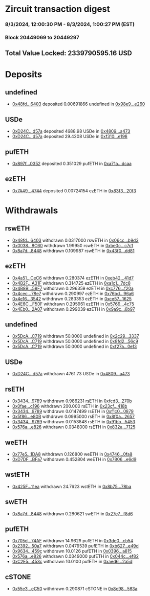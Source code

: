 # Zircuit transaction digest
### 8/3/2024, 12:00:30 PM - 8/3/2024, 1:00:27 PM (EST)
### Block 20449069 to 20449297

## Total Value Locked: 2339790595.16 USD

# Deposits
## undefined
- [0x48fd...6403](https://etherscan.io/address/0x48fd603CFACfc43755287D681AAE8D0C4bc46403) deposited 0.00691866 undefined in [0x98e9...e260](https://etherscan.io/tx/0x48fd603CFACfc43755287D681AAE8D0C4bc46403)
## USDe
- [0xD24C...d57a](https://etherscan.io/address/0xD24Cfe2d0fa81369ca6291c28ac5426e16B6d57a) deposited 4688.98 USDe in [0x4809...a473](https://etherscan.io/tx/0xD24Cfe2d0fa81369ca6291c28ac5426e16B6d57a)
- [0xD24C...d57a](https://etherscan.io/address/0xD24Cfe2d0fa81369ca6291c28ac5426e16B6d57a) deposited 29.4208 USDe in [0xf310...e198](https://etherscan.io/tx/0xD24Cfe2d0fa81369ca6291c28ac5426e16B6d57a)
## pufETH
- [0x897f...0352](https://etherscan.io/address/0x897f60cd49A1cD9ed89A0C9136B740a89A340352) deposited 0.351029 pufETH in [0xa71a...dcaa](https://etherscan.io/tx/0x897f60cd49A1cD9ed89A0C9136B740a89A340352)
## ezETH
- [0x7A49...4744](https://etherscan.io/address/0x7A493Be5c2ce014cD049Bf178a1ac0Db1B434744) deposited 0.00724154 ezETH in [0x83f3...20f3](https://etherscan.io/tx/0x7A493Be5c2ce014cD049Bf178a1ac0Db1B434744)
# Withdrawals
## rswETH
- [0x48fd...6403](https://etherscan.io/address/0x48fd603CFACfc43755287D681AAE8D0C4bc46403) withdrawn 0.0317000 rswETH in [0x06cc...b9d3](https://etherscan.io/tx/0x48fd603CFACfc43755287D681AAE8D0C4bc46403)
- [0x0038...8C60](https://etherscan.io/address/0x003814A176D587C13c8efE04cBD7790418388C60) withdrawn 1.99950 rswETH in [0xbe0c...c7c1](https://etherscan.io/tx/0x003814A176D587C13c8efE04cBD7790418388C60)
- [0x8a7d...8448](https://etherscan.io/address/0x8a7d745034B6BbC206800431f5E0cE565f788448) withdrawn 0.109987 rswETH in [0x43f0...dd81](https://etherscan.io/tx/0x8a7d745034B6BbC206800431f5E0cE565f788448)
## ezETH
- [0x4a51...CeC6](https://etherscan.io/address/0x4a51f1159C58d9FeF8a81EA773f58CcbC337CeC6) withdrawn 0.280374 ezETH in [0xeb42...41d7](https://etherscan.io/tx/0x4a51f1159C58d9FeF8a81EA773f58CcbC337CeC6)
- [0x4B2F...A31F](https://etherscan.io/address/0x4B2FE9b12efF2676c3a8f470b5fC864B0BCaA31F) withdrawn 0.314725 ezETH in [0xa1c1...7dc8](https://etherscan.io/tx/0x4B2FE9b12efF2676c3a8f470b5fC864B0BCaA31F)
- [0x4B8B...58F7](https://etherscan.io/address/0x4B8BB6Aab9dE68AD259BB445c95A8443E6E758F7) withdrawn 0.296359 ezETH in [0xc776...f20a](https://etherscan.io/tx/0x4B8BB6Aab9dE68AD259BB445c95A8443E6E758F7)
- [0x4cec...78e7](https://etherscan.io/address/0x4cec0cFf1dFBEf492FDA7E9aD601D77e796c78e7) withdrawn 0.290997 ezETH in [0x76bd...96a6](https://etherscan.io/tx/0x4cec0cFf1dFBEf492FDA7E9aD601D77e796c78e7)
- [0x4e16...3542](https://etherscan.io/address/0x4e161D2d70df5886C1b72d1CeFf9c3D104033542) withdrawn 0.283353 ezETH in [0xce57...1625](https://etherscan.io/tx/0x4e161D2d70df5886C1b72d1CeFf9c3D104033542)
- [0x4E6C...F50F](https://etherscan.io/address/0x4E6C76e491b94A7e820459E7D3376c005588F50F) withdrawn 0.295961 ezETH in [0x5769...4c75](https://etherscan.io/tx/0x4E6C76e491b94A7e820459E7D3376c005588F50F)
- [0x4Eb0...2A07](https://etherscan.io/address/0x4Eb0E9eA3F80f5E1A2b0b5f2089c075FCFDB2A07) withdrawn 0.299039 ezETH in [0x9a9c...6b97](https://etherscan.io/tx/0x4Eb0E9eA3F80f5E1A2b0b5f2089c075FCFDB2A07)
## undefined
- [0x5DcA...C719](https://etherscan.io/address/0x5DcA817c0386f5095042d8f67565D554A6f4C719) withdrawn 50.0000 undefined in [0x2c29...3337](https://etherscan.io/tx/0x5DcA817c0386f5095042d8f67565D554A6f4C719)
- [0x5DcA...C719](https://etherscan.io/address/0x5DcA817c0386f5095042d8f67565D554A6f4C719) withdrawn 50.0000 undefined in [0x8fd2...56c9](https://etherscan.io/tx/0x5DcA817c0386f5095042d8f67565D554A6f4C719)
- [0x5DcA...C719](https://etherscan.io/address/0x5DcA817c0386f5095042d8f67565D554A6f4C719) withdrawn 50.0000 undefined in [0xf27a...0e13](https://etherscan.io/tx/0x5DcA817c0386f5095042d8f67565D554A6f4C719)
## USDe
- [0xD24C...d57a](https://etherscan.io/address/0xD24Cfe2d0fa81369ca6291c28ac5426e16B6d57a) withdrawn 4761.73 USDe in [0x4809...a473](https://etherscan.io/tx/0xD24Cfe2d0fa81369ca6291c28ac5426e16B6d57a)
## rsETH
- [0x3434...9789](https://etherscan.io/address/0x34349c5569e7B846c3558961552D2202760A9789) withdrawn 0.986231 rsETH in [0xfcd3...270b](https://etherscan.io/tx/0x34349c5569e7B846c3558961552D2202760A9789)
- [0x0fae...c196](https://etherscan.io/address/0x0fae16DEfc4AA8f16AfF1D5B1d943BBfEB18c196) withdrawn 200.000 rsETH in [0x23cf...418b](https://etherscan.io/tx/0x0fae16DEfc4AA8f16AfF1D5B1d943BBfEB18c196)
- [0x3434...9789](https://etherscan.io/address/0x34349c5569e7B846c3558961552D2202760A9789) withdrawn 0.0147499 rsETH in [0xf1c0...0879](https://etherscan.io/tx/0x34349c5569e7B846c3558961552D2202760A9789)
- [0x5f86...e80B](https://etherscan.io/address/0x5f866C2befCD50aCEd442a969cd93Df9e2bAe80B) withdrawn 0.0995000 rsETH in [0x8f0a...2657](https://etherscan.io/tx/0x5f866C2befCD50aCEd442a969cd93Df9e2bAe80B)
- [0x3434...9789](https://etherscan.io/address/0x34349c5569e7B846c3558961552D2202760A9789) withdrawn 0.0153848 rsETH in [0x91bb...5453](https://etherscan.io/tx/0x34349c5569e7B846c3558961552D2202760A9789)
- [0x576a...e826](https://etherscan.io/address/0x576aFCa4A3FdeB1CfAeeac2437a0B3c9B88Be826) withdrawn 0.0348000 rsETH in [0x832a...7125](https://etherscan.io/tx/0x576aFCa4A3FdeB1CfAeeac2437a0B3c9B88Be826)
## weETH
- [0x77e5...1DA8](https://etherscan.io/address/0x77e5428700ac0a9e712611d79a38dDE9ea141DA8) withdrawn 0.126800 weETH in [0x4746...0fa8](https://etherscan.io/tx/0x77e5428700ac0a9e712611d79a38dDE9ea141DA8)
- [0xD7DF...BFa7](https://etherscan.io/address/0xD7DF7E085214743530afF339aFC420c7c720BFa7) withdrawn 0.452804 weETH in [0x7806...e6d9](https://etherscan.io/tx/0xD7DF7E085214743530afF339aFC420c7c720BFa7)
## wstETH
- [0x425F...11ea](https://etherscan.io/address/0x425FAB446D51F1B675F1BC47D72367098f1B11ea) withdrawn 24.7623 wstETH in [0x8b75...78ba](https://etherscan.io/tx/0x425FAB446D51F1B675F1BC47D72367098f1B11ea)
## swETH
- [0x8a7d...8448](https://etherscan.io/address/0x8a7d745034B6BbC206800431f5E0cE565f788448) withdrawn 0.280621 swETH in [0x27e7...f8d6](https://etherscan.io/tx/0x8a7d745034B6BbC206800431f5E0cE565f788448)
## pufETH
- [0x705d...74AF](https://etherscan.io/address/0x705d64179e0Db6205189d73402a35E3A1c9474AF) withdrawn 14.9629 pufETH in [0x3de0...cb54](https://etherscan.io/tx/0x705d64179e0Db6205189d73402a35E3A1c9474AF)
- [0x2392...50a7](https://etherscan.io/address/0x23925B49E87B35CF76706e5b3746AaCed95E50a7) withdrawn 0.0479539 pufETH in [0xb627...e49d](https://etherscan.io/tx/0x23925B49E87B35CF76706e5b3746AaCed95E50a7)
- [0x9634...459c](https://etherscan.io/address/0x963445B778e0822A981F507eF90f951ddB06459c) withdrawn 10.0126 pufETH in [0x0396...a815](https://etherscan.io/tx/0x963445B778e0822A981F507eF90f951ddB06459c)
- [0x576a...e826](https://etherscan.io/address/0x576aFCa4A3FdeB1CfAeeac2437a0B3c9B88Be826) withdrawn 0.0349000 pufETH in [0x044c...ef82](https://etherscan.io/tx/0x576aFCa4A3FdeB1CfAeeac2437a0B3c9B88Be826)
- [0xC2E5...453c](https://etherscan.io/address/0xC2E5c06c1cb04E5cb9314Ac8131cf047e32f453c) withdrawn 10.0100 pufETH in [0xaed6...2a5d](https://etherscan.io/tx/0xC2E5c06c1cb04E5cb9314Ac8131cf047e32f453c)
## cSTONE
- [0x55e3...eC50](https://etherscan.io/address/0x55e3E95101F578D1f374ff96ed928DF628D8eC50) withdrawn 0.290871 cSTONE in [0x8c98...563a](https://etherscan.io/tx/0x55e3E95101F578D1f374ff96ed928DF628D8eC50)
